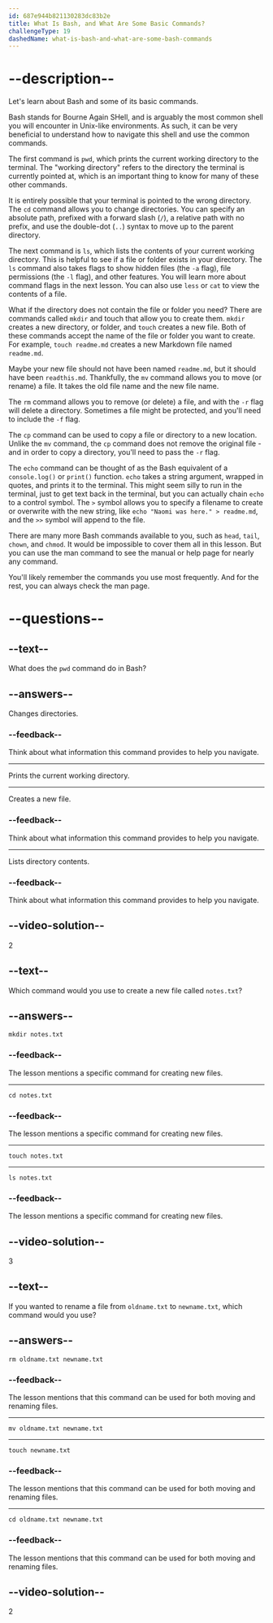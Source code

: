 ```yaml
---
id: 687e944b821130283dc83b2e
title: What Is Bash, and What Are Some Basic Commands?
challengeType: 19
dashedName: what-is-bash-and-what-are-some-bash-commands
---
```


# --description--

Let's learn about Bash and some of its basic commands.

Bash stands for Bourne Again SHell, and is arguably the most common shell you will encounter in Unix-like environments. As such, it can be very beneficial to understand how to navigate this shell and use the common commands.

The first command is `pwd`, which prints the current working directory to the terminal. The "working directory" refers to the directory the terminal is currently pointed at, which is an important thing to know for many of these other commands.

It is entirely possible that your terminal is pointed to the wrong directory. The `cd` command allows you to change directories. You can specify an absolute path, prefixed with a forward slash (`/`), a relative path with no prefix, and use the double-dot (`..`) syntax to move up to the parent directory.

The next command is `ls`, which lists the contents of your current working directory. This is helpful to see if a file or folder exists in your directory. The `ls` command also takes flags to show hidden files (the `-a` flag), file permissions (the `-l` flag), and other features. You will learn more about command flags in the next lesson. You can also use `less` or `cat` to view the contents of a file. 

What if the directory does not contain the file or folder you need? There are commands called `mkdir` and touch that allow you to create them. `mkdir` creates a new directory, or folder, and `touch` creates a new file. Both of these commands accept the name of the file or folder you want to create. For example, `touch readme.md` creates a new Markdown file named `readme.md`.

Maybe your new file should not have been named `readme.md`, but it should have been `readthis.md`. Thankfully, the `mv` command allows you to move (or rename) a file. It takes the old file name and the new file name.

The `rm` command allows you to remove (or delete) a file, and with the `-r` flag will delete a directory. Sometimes a file might be protected, and you'll need to include the `-f` flag.

The `cp` command can be used to copy a file or directory to a new location. Unlike the `mv` command, the `cp` command does not remove the original file - and in order to copy a directory, you'll need to pass the `-r` flag.

The `echo` command can be thought of as the Bash equivalent of a `console.log()` or `print()` function. `echo` takes a string argument, wrapped in quotes, and prints it to the terminal. This might seem silly to run in the terminal, just to get text back in the terminal, but you can actually chain `echo` to a control symbol. The `>` symbol allows you to specify a filename to create or overwrite with the new string, like `echo "Naomi was here." > readme.md`, and the `>>` symbol will append to the file.

There are many more Bash commands available to you, such as `head`, `tail`, `chown`, and `chmod`. It would be impossible to cover them all in this lesson. But you can use the man command to see the manual or help page for nearly any command.

You'll likely remember the commands you use most frequently. And for the rest, you can always check the man page.

# --questions--

## --text--

What does the `pwd` command do in Bash?

## --answers--

Changes directories.

### --feedback--

Think about what information this command provides to help you navigate.

---

Prints the current working directory.

---

Creates a new file.

### --feedback--

Think about what information this command provides to help you navigate.

---

Lists directory contents.

### --feedback--

Think about what information this command provides to help you navigate.

## --video-solution--

2

## --text--

Which command would you use to create a new file called `notes.txt`?

## --answers--

`mkdir notes.txt`

### --feedback--

The lesson mentions a specific command for creating new files.

---

`cd notes.txt`

### --feedback--

The lesson mentions a specific command for creating new files.

---

`touch notes.txt`

---

`ls notes.txt`

### --feedback--

The lesson mentions a specific command for creating new files.

## --video-solution--

3

## --text--

If you wanted to rename a file from `oldname.txt` to `newname.txt`, which command would you use?

## --answers--

`rm oldname.txt newname.txt`

### --feedback--

The lesson mentions that this command can be used for both moving and renaming files.

---

`mv oldname.txt newname.txt`

---

`touch newname.txt`

### --feedback--

The lesson mentions that this command can be used for both moving and renaming files.

---

`cd oldname.txt newname.txt`

### --feedback--

The lesson mentions that this command can be used for both moving and renaming files.

## --video-solution--

2
